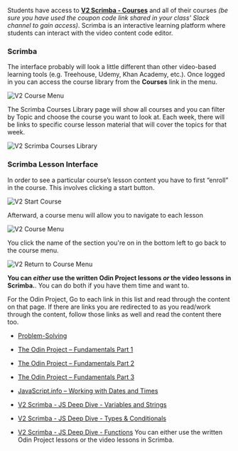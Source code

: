 Students have access to **[V2 Scrimba - Courses](https://v2.scrimba.com/courses)** and all of their courses _(be sure you have used the coupon code link shared in your class' Slack channel to gain access)_. Scrimba is an interactive learning platform where students can interact with the video content code editor.  

### Scrimba

The interface probably will look a little different than other video-based learning tools (e.g. Treehouse, Udemy, Khan Academy, etc.). Once logged in you can access the course library from the **Courses** link in the menu. 

![V2 Course Menu](https://github.com/Code-the-Dream-School/intro-to-programming-2024/blob/0431b040aa24c477fb906fe1842119219790a7af/v2Scrimba%20Course%20Menu.png?raw=true)

The Scrimba Courses Library page will show all courses and you can filter by Topic and choose the course you want to look at. Each week, there will be links to specific course lesson material that will cover the topics for that week.

![V2 Scrimba Courses Library](https://github.com/Code-the-Dream-School/intro-to-programming-2024/blob/42d3c9f76a9f807f7e8f10ab508a883a0d080437/v2Scrimba%20Courses.png?raw=true)


### Scrimba Lesson Interface

In order to see a particular course’s lesson content you have to first “enroll” in the course. This involves clicking a start button.

![V2 Start Course](https://github.com/Code-the-Dream-School/intro-to-programming-2024/blob/8b10eb42b737412ad320d91c40cafe41bc8699a9/v2Scrimba%20Start%20Course.png?raw=true)

Afterward, a course menu will allow you to navigate to each lesson

![V2 Course Menu](https://github.com/Code-the-Dream-School/intro-to-programming-2024/blob/249e6d0521e5536abe9160f0a7c8d54033113035/v2Scrimba%20Individual%20Course%20Menu.png?raw=true)

You click the name of the section you're on in the bottom left to go back to the course menu.

![V2 Return to Course Menu](https://github.com/Code-the-Dream-School/intro-to-programming-2024/blob/249e6d0521e5536abe9160f0a7c8d54033113035/v2Scrimba%20get%20back%20to%20menu.png?raw=true)

**You can _either_ use the written Odin Project lessons _or_ the video lessons in Scrimba.**. You can do both if you have them time and want to.

For the Odin Project, Go to each link in this list and read through the content on that page. If there are links you are redirected to as you read/work through the content, follow those links as well and read the content there too.

- [Problem-Solving](https://github.com/Code-the-Dream-School/intro-to-programming-borr/wiki/Foundations:-Problem-Solving)
- [The Odin Project – Fundamentals Part 1](https://www.theodinproject.com/paths/foundations/courses/foundations/lessons/fundamentals-part-1)
- [The Odin Project – Fundamentals Part 2](https://www.theodinproject.com/paths/foundations/courses/foundations/lessons/fundamentals-part-2)
- [The Odin Project – Fundamentals Part 3](https://www.theodinproject.com/paths/foundations/courses/foundations/lessons/fundamentals-part-3)
- [JavaScript.info – Working with Dates and Times](https://javascript.info/date)

- [V2 Scrimba - JS Deep Dive - Variables and Strings](https://v2.scrimba.com/javascript-deep-dive-c0a/~04)
- [V2 Scrimba - JS Deep Dive - Types & Conditionals](https://v2.scrimba.com/javascript-deep-dive-c0a/~0g)
- [V2 Scrimba - JS Deep Dive - Functions](https://v2.scrimba.com/javascript-deep-dive-c0a/~0q)
You can either use the written Odin Project lessons or the video lessons in Scrimba.

